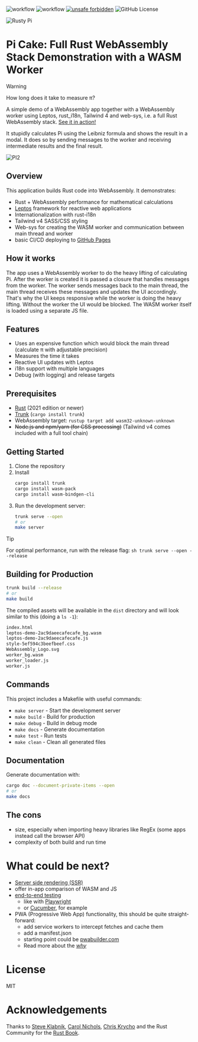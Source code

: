 ![workflow](https://github.com/duke-m/rusty-pi-cake/actions/workflows/build_and_deploy_to_pages.yml/badge.svg) ![workflow](https://github.com/duke-m/rusty-pi-cake/actions/workflows/security-audit.yml/badge.svg) [![unsafe forbidden](https://img.shields.io/badge/unsafe-forbidden-success.svg)](https://github.com/rust-secure-code/safety-dance/) ![GitHub License](https://img.shields.io/github/license/duke-m/rusty-pi-cake)

![Rusty Pi](https://github.com/user-attachments/assets/64240465-e471-4637-a17e-6cbb64eaafe1)
# Pi Cake: Full Rust WebAssembly Stack Demonstration with a WASM Worker

> [!WARNING]
> How long does it take to measure &pi;?

A simple demo of a WebAssembly app together with a WebAssembly worker using Leptos, rust_i18n,
Tailwind 4 and web-sys, i.e. a full Rust WebAssembly stack. [See it in action!](https://duke-m.github.io/rusty-pi-cake/)

It stupidly calculates Pi using the Leibniz formula and shows the result in a modal.
It does so by sending messages to the worker and receiving intermediate results and the final result.

![PI2](https://github.com/user-attachments/assets/b65edb14-e910-4713-83a5-6920bf84b898)

## Overview

This application builds Rust code into WebAssembly. It demonstrates:

- Rust + WebAssembly performance for mathematical calculations
- [Leptos](https://github.com/leptos-rs/leptos) framework for reactive web applications
- Internationalization with rust-i18n
- Tailwind v4 SASS/CSS styling
- Web-sys for creating the WASM worker and communication between main thread and worker
- basic CI/CD deploying to [GitHub Pages](https://duke-m.github.io/rusty-pi-cake/)

## How it works

The app uses a WebAssembly worker to do the heavy lifting of calculating Pi.
After the worker is created it is passed a closure that handles messages from the worker.
The worker sends messages back to the main thread, the main thread receives these messages and updates the UI accordingly.
That's why the UI keeps responsive while the worker is doing the heavy lifting.
Without the worker the UI would be blocked.
The WASM worker itself is loaded using a separate JS file.

## Features

- Uses an expensive function which would block the main thread (calculate &pi; with adjustable precision)
- Measures the time it takes
- Reactive UI updates with Leptos
- i18n support with multiple languages
- Debug (with logging) and release targets

## Prerequisites

- [Rust](https://www.rust-lang.org/tools/install) (2021 edition or newer)
- [Trunk](https://trunkrs.dev/) (`cargo install trunk`)
- WebAssembly target: `rustup target add wasm32-unknown-unknown`
- ~~Node.js and npm/yarn (for CSS processing)~~ (Tailwind v4 comes included with a full tool chain)

## Getting Started

1. Clone the repository
2. Install
   ```sh
   cargo install trunk
   cargo install wasm-pack
   cargo install wasm-bindgen-cli
   ```` 
3. Run the development server:
   ```sh
   trunk serve --open
   # or
   make server
   ```

> [!TIP]
> For optimal performance, run with the release flag:
`sh trunk serve --open --release`

## Building for Production

```sh
trunk build --release
# or
make build
```

The compiled assets will be available in the `dist` directory and will look similar to this (doing a `ls -1`):
```sh
index.html
leptos-demo-2ac9daeecafecafe_bg.wasm
leptos-demo-2ac9daeecafecafe.js
style-5ef594c3beefbeef.css
WebAssembly_Logo.svg
worker_bg.wasm
worker_loader.js
worker.js
```

## Commands

This project includes a Makefile with useful commands:

- `make server` - Start the development server
- `make build` - Build for production
- `make debug` - Build in debug mode
- `make docs` - Generate documentation
- `make test` - Run tests
- `make clean` - Clean all generated files

## Documentation

Generate documentation with:

```sh
cargo doc --document-private-items --open
# or
make docs
```

## The cons

- size, especially when importing heavy libraries like RegEx (some apps instead call the browser API)
- complexity of both build and run time

# What could be next?

- [Server side rendering (SSR)](https://book.leptos.dev/getting_started/index.html)
- offer in-app comparison of WASM and JS
- [end-to-end testing](https://book.leptos.dev/testing.html#2-test-components-with-end-to-end-e2e-testing)
  - like with [Playwright](https://playwright.dev/)
  - or [Cucumber](https://cucumber.io/), for example
- PWA (Progressive Web App) functionality, this should be quite straight-forward:
  - add service workers to intercept fetches and cache them
  - add a manifest.json
  - starting point could be [pwabuilder.com](https://www.pwabuilder.com/)
  - Read more about the [*why*](https://docs.pwabuilder.com/#/home/benefits-of-pwa)

# License

MIT

# Acknowledgements

Thanks to [Steve Klabnik](https://steveklabnik.com/), [Carol Nichols](https://github.com/carols10cents), [Chris Krycho](https://github.com/chriskrycho) and the Rust Community for the [Rust Book](https://doc.rust-lang.org/book/).
